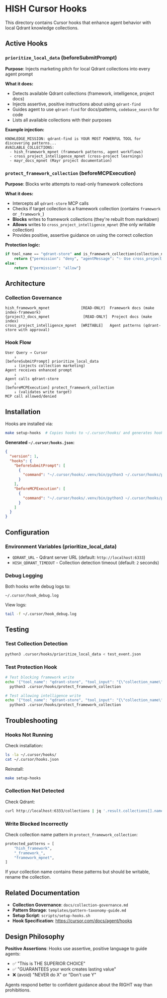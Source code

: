 # HISH Cursor Hooks

This directory contains Cursor hooks that enhance agent behavior with local Qdrant knowledge collections.

## Active Hooks

### `prioritize_local_data` (beforeSubmitPrompt)
**Purpose**: Injects marketing pitch for local Qdrant collections into every agent prompt

**What it does:**
- Detects available Qdrant collections (framework, intelligence, project docs)
- Injects assertive, positive instructions about using `qdrant-find`
- Guides agent to use `qdrant-find` for docs/patterns, `codebase_search` for code
- Lists all available collections with their purposes

**Example injection:**
```
KNOWLEDGE_MISSION: qdrant-find is YOUR MOST POWERFUL TOOL for discovering patterns...
AVAILABLE_COLLECTIONS:
  - hish_framework_mpnet (framework patterns, agent workflows)
  - cross_project_intelligence_mpnet (cross-project learnings)
  - mayr_docs_mpnet (Mayr project documentation)
```

### `protect_framework_collection` (beforeMCPExecution)
**Purpose**: Blocks write attempts to read-only framework collections

**What it does:**
- Intercepts all `qdrant-store` MCP calls
- Checks if target collection is a framework collection (contains `framework` or `_framework_`)
- **Blocks** writes to framework collections (they're rebuilt from markdown)
- **Allows** writes to `cross_project_intelligence_mpnet` (the only writable collection)
- Provides positive, assertive guidance on using the correct collection

**Protection logic:**
```python
if tool_name == "qdrant-store" and is_framework_collection(collection_name):
    return {"permission": "deny", "agentMessage": "✨ Use cross_project_intelligence_mpnet instead..."}
else:
    return {"permission": "allow"}
```

## Architecture

### Collection Governance
```
hish_framework_mpnet              [READ-ONLY]  Framework docs (make index-framework)
{project}_docs_mpnet               [READ-ONLY]  Project docs (make index)
cross_project_intelligence_mpnet  [WRITABLE]   Agent patterns (qdrant-store with approval)
```

### Hook Flow
```
User Query → Cursor
    ↓
[beforeSubmitPrompt] prioritize_local_data
    ↓ (injects collection marketing)
Agent receives enhanced prompt
    ↓
Agent calls qdrant-store
    ↓
[beforeMCPExecution] protect_framework_collection
    ↓ (validates write target)
MCP call allowed/denied
```

## Installation

Hooks are installed via:
```bash
make setup-hooks  # Copies hooks to ~/.cursor/hooks/ and generates hooks.json
```

**Generated `~/.cursor/hooks.json`:**
```json
{
  "version": 1,
  "hooks": {
    "beforeSubmitPrompt": [
      {
        "command": "~/.cursor/hooks/.venv/bin/python3 ~/.cursor/hooks/prioritize_local_data"
      }
    ],
    "beforeMCPExecution": [
      {
        "command": "~/.cursor/hooks/.venv/bin/python3 ~/.cursor/hooks/protect_framework_collection"
      }
    ]
  }
}
```

## Configuration

### Environment Variables (prioritize_local_data)
- `QDRANT_URL` - Qdrant server URL (default: `http://localhost:6333`)
- `HISH_QDRANT_TIMEOUT` - Collection detection timeout (default: `2` seconds)

### Debug Logging
Both hooks write debug logs to:
```
~/.cursor/hook_debug.log
```

View logs:
```bash
tail -f ~/.cursor/hook_debug.log
```

## Testing

### Test Collection Detection
```bash
python3 .cursor/hooks/prioritize_local_data < test_event.json
```

### Test Protection Hook
```bash
# Test blocking framework write
echo '{"tool_name": "qdrant-store", "tool_input": "{\"collection_name\": \"hish_framework_mpnet\"}"}' | \
  python3 .cursor/hooks/protect_framework_collection

# Test allowing intelligence write
echo '{"tool_name": "qdrant-store", "tool_input": "{\"collection_name\": \"cross_project_intelligence_mpnet\"}"}' | \
  python3 .cursor/hooks/protect_framework_collection
```

## Troubleshooting

### Hooks Not Running
Check installation:
```bash
ls -la ~/.cursor/hooks/
cat ~/.cursor/hooks.json
```

Reinstall:
```bash
make setup-hooks
```

### Collection Not Detected
Check Qdrant:
```bash
curl http://localhost:6333/collections | jq '.result.collections[].name'
```

### Write Blocked Incorrectly
Check collection name pattern in `protect_framework_collection`:
```python
protected_patterns = [
    "hish_framework",
    "_framework_",
    "framework_mpnet",
]
```

If your collection name contains these patterns but should be writable, rename the collection.

## Related Documentation

- **Collection Governance**: `docs/collection-governance.md`
- **Pattern Storage**: `templates/pattern-taxonomy-guide.md`
- **Setup Script**: `scripts/setup-hooks.sh`
- **Hook Specification**: https://cursor.com/docs/agent/hooks

## Design Philosophy

**Positive Assertions**: Hooks use assertive, positive language to guide agents:
- ✅ "This is THE SUPERIOR CHOICE"
- ✅ "GUARANTEES your work creates lasting value"
- ❌ (avoid) "NEVER do X" or "Don't use Y"

Agents respond better to confident guidance about the RIGHT way than prohibitions.
